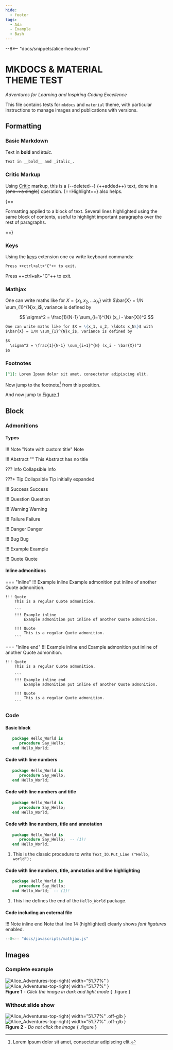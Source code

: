 ```yaml
---
hide:
  - footer
tags:
  - Ada
  - Example
  - Bash
---
```


--8<-- "docs/snippets/alice-header.md"

# MKDOCS & MATERIAL <br>THEME TEST
*Adventures for Learning and Inspiring Coding Excellence*

This file contains tests for `mkdocs` and `material` theme, with particular
instructions to manage images and publications with versions.

## Formatting

### Basic Markdown

Text in __bold__ and _italic_.


```md title="character"
Text in __bold__ and _italic_.
```

### Critic Markup

Using [Critic] markup, this is a {--deleted--} {++added++} text, done in a
{~~one~>a single~~} operation. {==Highlight==} also helps.

{==

Formatting applied to a block of text. Several lines highlighted using the same
block of contents, useful to highlight important paragraphs over the rest of
paragraphs.

==}

### Keys

Using the [keys] extension one ca write keyboard commands:

```md title="keys"
Press ++ctrl+alt+"C"++ to exit.
```

Press ++ctrl+alt+"C"++ to exit.

### Mathjax

One can write maths like for $X = \{x_1, x_2, \ldots x_N\}$ with $\bar{X} = 1/N
\sum_{1}^{N}x_i$, variance is defined by

$$
  \sigma^2 = \frac{1}{N-1} \sum_{i=1}^{N} (x_i - \bar{X})^2
$$

```md title="mathjax"
One can write maths like for $X = \{x_1, x_2, \ldots x_N\}$ with
$\bar{X} = 1/N \sum_{1}^{N}x_i$, variance is defined by

$$
  \sigma^2 = \frac{1}{N-1} \sum_{i=1}^{N} (x_i - \bar{X})^2
$$
```

### Footnotes

```md title="footnote"
[^1]: Lorem Ipsum dolor sit amet, consectetur adipiscing elit.
```

Now jump to the footnote[^1] from this position.

And now jump to [Figure 1](#Figure-1)

## Block

### Admonitions

#### Types

!!! Note "Note with custom title"
    Note

!!! Abstract ""
    This Abstract has no title

??? Info
    Collapsible Info

???+ Tip
    Collapsible Tip initially expanded

!!! Success
    Success

!!! Question
    Question

!!! Warning
    Warning

!!! Failure
    Failure

!!! Danger
    Danger

!!! Bug
    Bug

!!! Example
    Example

!!! Quote
    Quote

#### Inline admonitions

=== "Inline"
    !!! Example inline
        Example admonition put inline of another Quote admonition.

    !!! Quote
        This is a regular Quote admonition.

        ```
        !!! Example inline
            Example admonition put inline of another Quote admonition.

        !!! Quote
            This is a regular Quote admonition.
        ```

=== "Inline end"
    !!! Example inline end
        Example admonition put inline of another Quote admonition.

    !!! Quote
        This is a regular Quote admonition.

        ```
        !!! Example inline end
            Example admonition put inline of another Quote admonition.

        !!! Quote
            This is a regular Quote admonition.
        ```

### Code

#### Basic block


```ada title="package"
   package Hello_World is
      procedure Say_Hello;
   end Hello_World;
```

#### Code with line numbers

```ada linenums="1" title="with lines"
   package Hello_World is
      procedure Say_Hello;
   end Hello_World;
```

#### Code with line numbers and title

```ada linenums="1" title="Nice example"
   package Hello_World is
      procedure Say_Hello;
   end Hello_World;
```

#### Code with line numbers, title and annotation

```ada linenums="1" title="Nice example"
   package Hello_World is
      procedure Say_Hello;  -- (1)!
   end Hello_World;
```

1. This is the classic procedure to write `Text_IO.Put_Line ("Hello, world");`

#### Code with line numbers, title, annotation and line highlighting

```ada linenums="1" title="Nice example" hl_lines="1 2"
   package Hello_World is
      procedure Say_Hello;
   end Hello_World;  -- (1)!
```

1. This line defines the end of the `Hello_World` package.

#### Code including an external file

!!! Note inline end
    Note that line 14 (highlighted) clearly shows _font ligatures_ enabled.

```js linenums="1" title="Javascript to enable MathJax" hl_lines="14"
--8<-- "docs/javascripts/mathjax.js"
```


## Images

### Complete example

![Alice_Adventures-top-right](img/Alice_Adventures-top-right-dark.png#only-dark){ width="51.77%" }
![Alice_Adventures-top-right](img/Alice_Adventures-top-right-light.png#only-light){ width="51.77%" }
<br><a name="Figure-1">__Figure 1__</a> - _Click the image in dark and light mode_
{ .figure }

### Without slide show

![Alice_Adventures-top-right](img/Alice_Adventures-top-right-dark.png#only-dark){ width="51.77%" .off-glb }
![Alice_Adventures-top-right](img/Alice_Adventures-top-right-light.png#only-light){ width="51.77%" .off-glb }
<br><a name="Figure-2">__Figure 2__</a> - _Do not click the image_
{ .figure }

<!-- REFERENCES -->
[keys]: https://facelessuser.github.io/pymdown-extensions/extensions/keys/
[Critic]: https://facelessuser.github.io/pymdown-extensions/extensions/critic/

<!-- Footnotes -->
[^1]: Lorem Ipsum dolor sit amet, consectetur adipiscing elit.
